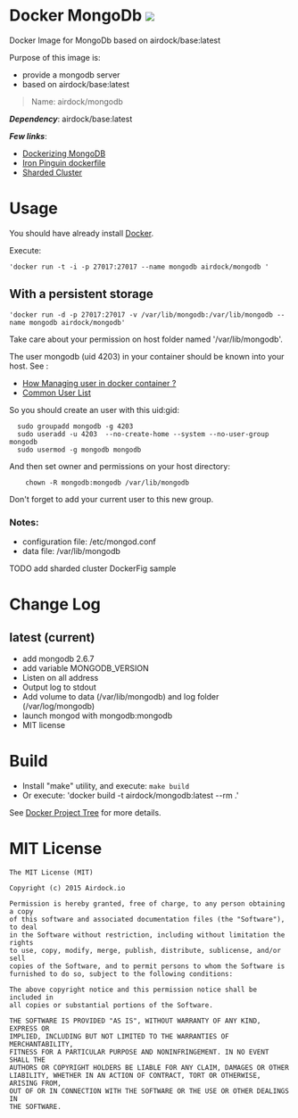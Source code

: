 # Docker MongoDb [![](https://badge.imagelayers.io/airdock/mongodb:latest.svg)](https://imagelayers.io/?images=airdock/mongodb:latest 'Get your own badge on imagelayers.io')

Docker Image for MongoDb based on airdock/base:latest

Purpose of this image is:

- provide a mongodb server
- based on airdock/base:latest

> Name: airdock/mongodb

***Dependency***: airdock/base:latest

***Few links***:

- [Dockerizing MongoDB](https://docs.docker.com/examples/mongodb/)
- [Iron Pinguin dockerfile](https://github.com/ironpinguin/docker-mongodb/blob/master/Dockerfile)
- [Sharded Cluster](https://sebastianvoss.com/docker-mongodb-sharded-cluster.html)

# Usage

You should have already install [Docker](https://www.docker.com/).

Execute:

	'docker run -t -i -p 27017:27017 --name mongodb airdock/mongodb '


## With a persistent storage


	'docker run -d -p 27017:27017 -v /var/lib/mongodb:/var/lib/mongodb --name mongodb airdock/mongodb'

Take care about your permission on host folder named '/var/lib/mongodb'.

The user mongodb (uid 4203) in your container should be known into your host.
See :
* [How Managing user in docker container ?](https://github.com/airdock-io/docker-base/wiki/How-Managing-user-in-docker-container)
* [Common User List](https://github.com/airdock-io/docker-base/wiki/Common-User-List)


So you should create an user with this uid:gid:

```
  sudo groupadd mongodb -g 4203
  sudo useradd -u 4203  --no-create-home --system --no-user-group mongodb
  sudo usermod -g mongodb mongodb
```

And then set owner and permissions on your host directory:

```
	chown -R mongodb:mongodb /var/lib/mongodb
```
Don't forget to add your current user to this new group.



### Notes:

- configuration file: /etc/mongod.conf
- data file: /var/lib/mongodb


TODO add sharded cluster DockerFig sample

# Change Log

## latest (current)

- add mongodb 2.6.7
- add variable MONGODB_VERSION
- Listen on all address
- Output log to stdout
- Add volume to data (/var/lib/mongodb) and log folder (/var/log/mongodb)
- launch mongod with mongodb:mongodb
- MIT license

# Build

- Install "make" utility, and execute: `make build`
- Or execute: 'docker build -t airdock/mongodb:latest --rm .'

See [Docker Project Tree](https://github.com/airdock-io/docker-base/wiki/Docker-Project-Tree) for more details.


# MIT License

```
The MIT License (MIT)

Copyright (c) 2015 Airdock.io

Permission is hereby granted, free of charge, to any person obtaining a copy
of this software and associated documentation files (the "Software"), to deal
in the Software without restriction, including without limitation the rights
to use, copy, modify, merge, publish, distribute, sublicense, and/or sell
copies of the Software, and to permit persons to whom the Software is
furnished to do so, subject to the following conditions:

The above copyright notice and this permission notice shall be included in
all copies or substantial portions of the Software.

THE SOFTWARE IS PROVIDED "AS IS", WITHOUT WARRANTY OF ANY KIND, EXPRESS OR
IMPLIED, INCLUDING BUT NOT LIMITED TO THE WARRANTIES OF MERCHANTABILITY,
FITNESS FOR A PARTICULAR PURPOSE AND NONINFRINGEMENT. IN NO EVENT SHALL THE
AUTHORS OR COPYRIGHT HOLDERS BE LIABLE FOR ANY CLAIM, DAMAGES OR OTHER
LIABILITY, WHETHER IN AN ACTION OF CONTRACT, TORT OR OTHERWISE, ARISING FROM,
OUT OF OR IN CONNECTION WITH THE SOFTWARE OR THE USE OR OTHER DEALINGS IN
THE SOFTWARE.
```
